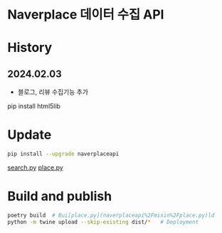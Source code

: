 
# Naverplace 데이터 수집 API

# History
## 2024.02.03
- 블로그, 리뷰 수집기능 추가

pip install html5lib


# Update
```bash
pip install --upgrade naverplaceapi
```
[search.py](naverplaceapi%2Fmixin%2Fsearch.py)
[place.py](naverplaceapi%2Fmixin%2Fplace.py)
# Build and publish
```bash
poetry build  # Bui[place.py](naverplaceapi%2Fmixin%2Fplace.py)ld
python -m twine upload --skip-existing dist/*   # Deployment
```